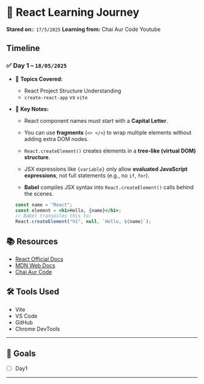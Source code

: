 # 📘 React Learning Journey


**Stared on:**: `17/5/2025`
**Learning from:** Chai Aur Code Youtube

## Timeline

### ✅ Day 1 – `18/05/2025`
- 📌 **Topics Covered:**
  - React Project Structure Understanding
  - `create-react-app` vs `vite`

- 🧠 **Key Notes:**
  - React component names must start with a **Capital Letter**.
  - You can use **fragments** (`<> </>`) to wrap multiple elements without adding extra DOM nodes.

  - `React.createElement()` creates elements in a **tree-like (virtual DOM) structure**.
  - JSX expressions like `{variable}` only allow **evaluated JavaScript expressions**, not full statements (e.g., no `if`, `for`).
  - **Babel** compiles JSX syntax into `React.createElement()` calls behind the scenes.

  ```jsx
  const name = "React";
  const element = <h1>Hello, {name}</h1>;
  // Babel transpiles this to:
  React.createElement("h1", null, `Hello, ${name}`);
  ```






## 📚 Resources

- [React Official Docs](https://react.dev)
- [MDN Web Docs](https://developer.mozilla.org)
- [Chai Aur Code](https://www.youtube.com/@ChaiAurCode)


## 🛠️ Tools Used

- Vite 
- VS Code
- GitHub
- Chrome DevTools

---


## 🎯 Goals

- [ ] Day1

---
